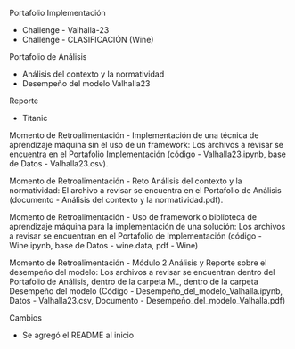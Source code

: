 Portafolio Implementación
  - Challenge - Valhalla-23
  - Challenge - CLASIFICACIÓN (Wine)

Portafolio de Análisis
  - Análisis del contexto y la normatividad
  - Desempeño del modelo Valhalla23

Reporte
  - Titanic

Momento de Retroalimentación - Implementación de una técnica de aprendizaje máquina sin el uso de un framework: Los archivos a revisar se encuentra en el Portafolio Implementación (código - Valhalla23.ipynb, base de Datos - Valhalla23.csv).

Momento de Retroalimentación - Reto Análisis del contexto y la normatividad: El archivo a revisar se encuentra en el Portafolio de Análisis (documento - Análisis del contexto y la normatividad.pdf).

Momento de Retroalimentación - Uso de framework o biblioteca de aprendizaje máquina para la implementación de una solución: Los archivos a revisar se encuentran en el Portafolio de Implementación (código - Wine.ipynb, base de Datos - wine.data, pdf - Wine)

Momento de Retroalimentación - Módulo 2 Análisis y Reporte sobre el desempeño del modelo: Los archivos a revisar se encuentran dentro del Portafolio de Análisis, dentro de la carpeta ML, dentro de la carpeta Desempeño del modelo (Código - Desempeño_del_modelo_Valhalla.ipynb, Datos - Valhalla23.csv, Documento - Desempeño_del_modelo_Valhalla.pdf)


Cambios
 - Se agregó el README al inicio